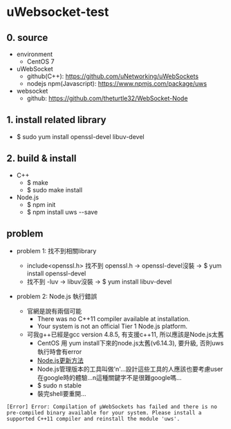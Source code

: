 # uWebsocket-test

## 0. source
* environment
  * CentOS 7
* uWebSocket
  * github(C++): https://github.com/uNetworking/uWebSockets
  * nodejs npm(Javascript): https://www.npmjs.com/package/uws
* websocket
  * github: https://github.com/theturtle32/WebSocket-Node

## 1. install related library
* $ sudo yum install openssl-devel libuv-devel

## 2. build & install
* C++
  * $ make
  * $ sudo make install
* Node.js
  * $ npm init
  * $ npm install uws --save
  
## problem
* problem 1: 找不到相關library
  * include<openssl.h> 找不到 openssl.h -> openssl-devel沒裝 -> $ yum install openssl-devel
  * 找不到 -luv -> libuv沒裝 -> $ yum install libuv-devel 

* problem 2: Node.js 執行錯誤
  * 官網是說有兩個可能
    * There was no C++11 compiler available at installation.
    * Your system is not an official Tier 1 Node.js platform.
  * 可我g++已經是gcc version 4.8.5, 有支援c++11, 所以應該是Node.js太舊
    * CentOS 用 yum install下來的node.js太舊(v6.14.3), 要升級, 否則uws執行時會有error
    * [Node.js更新方法](http://eddychang.me/blog/javascript/58-nodes-update.html)
    * Node.js管理版本的工具叫做'n'...設計這些工具的人應該也要考慮user在google時的體驗...n這種關鍵字不是很難google嗎...
    * $ sudo n stable
    * 裝完shell要重開...
    
```
[Error] Error: Compilation of µWebSockets has failed and there is no pre-compiled binary available for your system. Please install a supported C++11 compiler and reinstall the module 'uws'.
```
